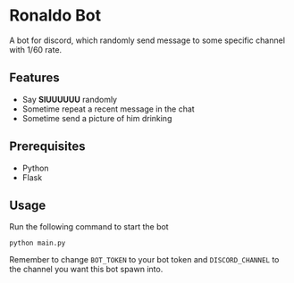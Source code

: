 # Ronaldo Bot

A bot for discord, which randomly send message to some specific channel with 1/60 rate.

## Features
- Say **SIUUUUUU** randomly
- Sometime repeat a recent message in the chat
- Sometime send a picture of him drinking

## Prerequisites
- Python
- Flask
## Usage
Run the following command to start the bot
```
python main.py
```
Remember to change ```BOT_TOKEN``` to your bot token and ```DISCORD_CHANNEL``` to the channel you want this bot spawn into.
